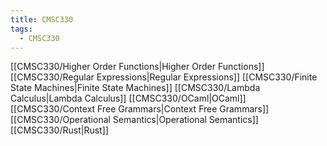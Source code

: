 ```yaml
---
title: CMSC330
tags:
  - CMSC330
---
```

[[CMSC330/Higher Order Functions|Higher Order Functions]]
[[CMSC330/Regular Expressions|Regular Expressions]]
[[CMSC330/Finite State Machines|Finite State Machines]]
[[CMSC330/Lambda Calculus|Lambda Calculus]]
[[CMSC330/OCaml|OCaml]]
[[CMSC330/Context Free Grammars|Context Free Grammars]]
[[CMSC330/Operational Semantics|Operational Semantics]]
[[CMSC330/Rust|Rust]]
